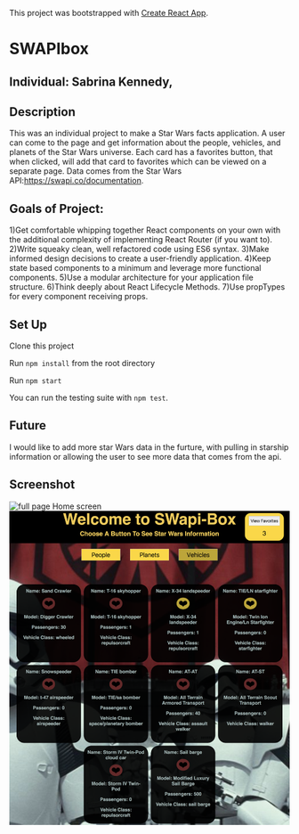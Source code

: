 This project was bootstrapped with [Create React App](https://github.com/facebookincubator/create-react-app).

# SWAPIbox
## Individual: Sabrina Kennedy,

## Description

This was an individual project to make a Star Wars facts application. A user can come to the page and get information about the people, vehicles, and planets of the Star Wars universe. Each card has a favorites button, that when clicked, will add that card to favorites which can be viewed on a separate page. Data comes from the Star Wars API:https://swapi.co/documentation.

## Goals of Project:

1)Get comfortable whipping together React components on your own with the additional complexity of implementing React Router (if you want to).
2)Write squeaky clean, well refactored code using ES6 syntax.
3)Make informed design decisions to create a user-friendly application.
4)Keep state based components to a minimum and leverage more functional components.
5)Use a modular architecture for your application file structure.
6)Think deeply about React Lifecycle Methods.
7)Use propTypes for every component receiving props.

## Set Up

Clone this project

Run `npm install` from the root directory

Run `npm start`

You can run the testing suite with `npm test`.


## Future

I would like to add more star Wars data in the furture, with pulling in starship information or allowing the user to see more data that comes from the api.

## Screenshot
![full page Home screen](./src/assets/homepage.png)
![full page Cards screen](./src/assets/cards.png)

